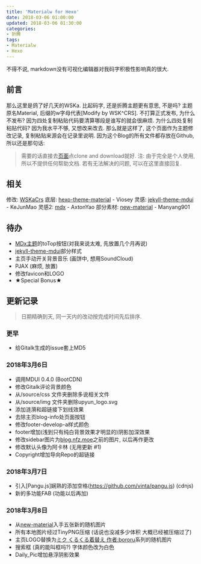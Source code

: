 ```yaml
---
title: 'Materialw for Hexo'
date: 2018-03-06 01:00:00
updated: 2018-03-06 01:30:00
categories:
- 折腾
tags:
- Materialw
- Hexo
---
```

不得不说, markdown没有可视化编辑器对我码字积极性影响真的很大.
<!--more-->
## 前言
那么这里是鸽了好几天的WSKa.
比起码字, 还是折腾主题更有意思, 不是吗?
主题原名Material, 后缀的w字母代表[Modify by WSK^CRS].
不打算正式发布, 为什么不发布? 因为四处复制粘贴代码要清算哪段是谁写的就会很麻烦.
为什么四处复制粘贴代码? 因为我水平不够, 又想改来改去.
那么就是这样了, 这个页面作为主题修改记录,
复制粘贴来源会在记录里说明.
因为这个Blog的所有文件都存放在Github, 所以还是那句话:
>需要的话直接去[页面](https://github.com/wskacrs/burogu)点clone and download就好.
注: 由于完全是个人使用, 所以不提供任何帮助文档. 若有无法解决的问题, 可以在这里直接回复.

## 相关
修改: [WSKaCrs](mailto:wskacrs@mainstars.net)
底层: [hexo-theme-material](https://github.com/viosey/hexo-theme-material) - Viosey
灵感: [jekyll-theme-mdui](https://github.com/KeJunMao/jekyll-theme-mdui) - KeJunMao
灵感2: [mdx](https://github.com/yrccondor/mdx) - AxtonYao
部分素材: [new-material](https://github.com/manyang901/material) - Manyang901

## 待办
- [MDx主题](https://flyhigher.top/develop/788.html)的toTop按钮(对我来说太难, 先放置几个月再说)
- [jekyll-theme-mdui](https://github.com/KeJunMao/jekyll-theme-mdui)部分样式
- 主页手动开关背景音乐 (画饼中, 想用SoundCloud)
- PJAX (麻烦, 放置)
- 修改favicon和LOGO
- ★Special Bonus★

## 更新记录
>日期精确到天, 同一天内的改动按完成时间先后排序.

### 更早
- 给Gitalk生成的issue套上MD5
### 2018年3月6日
- 调用MDUI 0.4.0 (BootCDN)
- 修改Gitalk评论背景颜色
- 从/source/css 文件夹删除多说相关文件
- 从/source/img 文件夹删除upyun_logo.svg
- 添加涟漪和超链接下划线效果
- 去除主页blog-info处页面按钮
- 修改footer-develop-a样式颜色
- footer增加(浅到只有纯白背景效果才明显的)阴影加深效果
- 修改sidebar图片为[blog.nfz.moe](https://blog.nfz.moe)之前的图片, 以后再作更改
- 修改默认头像为阿卡林 (无用更新 #1)
- Copyright增加导向Repo的超链接
### 2018年3月7日
- 引入[Pangu.js]娴熟的添加空格(https://github.com/vinta/pangu.js) (cdnjs)
- 新的多功能FAB (功能以后再加)
### 2018年3月8日
- 从[new-material](https://github.com/manyang901/material)入手五张新的随机图片
- 所有本地图片经过TinyPNG压缩 (话说也没减多少体积 大概已经被压缩过了)
- 主页LOGO替换为[ミク くるくる着替え 作者:bororu](https://www.pixiv.net/member.php?id=137115)系列的随机图片
- 搜索框 (真的能叫框吗?) 字体颜色改为白色
- Daily_Pic增加悬浮阴影效果